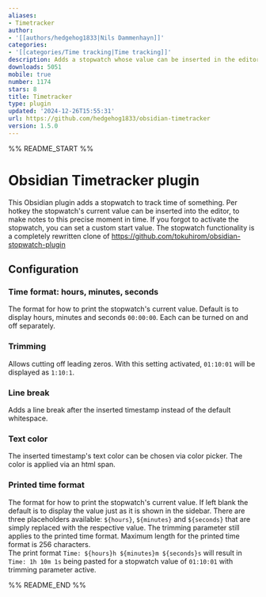 ```yaml
---
aliases:
- Timetracker
author:
- '[[authors/hedgehog1833|Nils Dammenhayn]]'
categories:
- '[[categories/Time tracking|Time tracking]]'
description: Adds a stopwatch whose value can be inserted in the editor per hotkey.
downloads: 5051
mobile: true
number: 1174
stars: 8
title: Timetracker
type: plugin
updated: '2024-12-26T15:55:31'
url: https://github.com/hedgehog1833/obsidian-timetracker
version: 1.5.0
---
```


%% README_START %%

# Obsidian Timetracker plugin

This Obsidian plugin adds a stopwatch to track time of something. Per hotkey the stopwatch's current value can be inserted into the editor, to make notes to 
this precise moment in time. If you forgot to activate the stopwatch, you can set a custom start value.
The stopwatch functionality is a completely rewritten clone of https://github.com/tokuhirom/obsidian-stopwatch-plugin

## Configuration

### Time format: hours, minutes, seconds

The format for how to print the stopwatch's current value. Default is to display hours, minutes and seconds `00:00:00`. Each can be turned on and off separately. 

### Trimming

Allows cutting off leading zeros. With this setting activated, `01:10:01` will be displayed as `1:10:1`.

### Line break

Adds a line break after the inserted timestamp instead of the default whitespace.

### Text color

The inserted timestamp's text color can be chosen via color picker. The color is applied via an html span.

### Printed time format

The format for how to print the stopwatch's current value. If left blank the default is to display the value just as it
is shown in the sidebar. There are three placeholders available: `${hours}`, `${minutes}` and `${seconds}` that are
simply replaced with the respective value. The trimming parameter still applies to the printed time format. Maximum
length for the printed time format is 256 characters.
<br>
The print format `Time: ${hours}h ${minutes}m ${seconds}s` will result in `Time: 1h 10m 1s` being pasted for a stopwatch 
value of `01:10:01` with trimming parameter active.


%% README_END %%